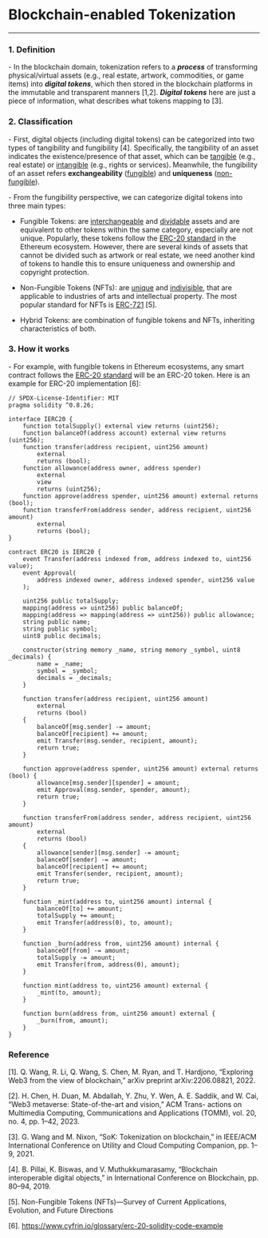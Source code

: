 # Blockchain-enabled Tokenization

---

### 1. Definition

\- In the blockchain domain, tokenization refers to a ***process*** of transforming physical/virtual assets (e.g., real estate, artwork, commodities, or game items) into ***digital tokens***, which then stored in the blockchain platforms in the immutable and transparent manners [1,2]. ***Digital tokens*** here are just a piece of information, what describes what tokens mapping to [3]. 


### 2. Classification

\- First, digital objects (including digital tokens) can be categorized into two types of tangibility and fungibility [4]. Specifically, the tangibility of an asset indicates the existence/presence of that asset, which can be <ins>tangible</ins> (e.g., real estate) or <ins>intangible</ins> (e.g., rights or services). Meanwhile, the fungibility of an asset refers **exchangeability** (<ins>fungible</ins>) and **uniqueness** (<ins>non-fungible</ins>). 

\- From the fungibility perspective, we can categorize digital tokens into three main types:

+ Fungible Tokens: are <ins>interchangeable</ins> and <ins>dividable</ins> assets and are equivalent to other tokens within the same category, especially are not unique. Popularly, these tokens follow the [ERC-20 standard](https://eips.ethereum.org/EIPS/eip-20) in the Ethereum ecosystem. However, there are several kinds of assets that cannot be divided such as artwork or real estate, we need another kind of tokens to handle this to ensure uniqueness and ownership and copyright protection. 

+ Non-Fungible Tokens (NFTs): are <ins>unique</ins> and <ins>indivisible</ins>, that are applicable to industries of arts and intellectual property. The most popular standard for NFTs is [ERC-721](https://ethereum.org/en/developers/docs/standards/tokens/erc-721/) [5].

+ Hybrid Tokens: are combination of fungible tokens and NFTs, inheriting characteristics of both.

### 3. How it works

\- For example, with fungible tokens in Ethereum ecosystems, any smart contract follows the [ERC-20 standard](https://eips.ethereum.org/EIPS/eip-20) will be an ERC-20 token. Here is an example for ERC-20 implementation [6]:

```Solidity
// SPDX-License-Identifier: MIT
pragma solidity ^0.8.26;

interface IERC20 {
    function totalSupply() external view returns (uint256);
    function balanceOf(address account) external view returns (uint256);
    function transfer(address recipient, uint256 amount)
        external
        returns (bool);
    function allowance(address owner, address spender)
        external
        view
        returns (uint256);
    function approve(address spender, uint256 amount) external returns (bool);
    function transferFrom(address sender, address recipient, uint256 amount)
        external
        returns (bool);
}

contract ERC20 is IERC20 {
    event Transfer(address indexed from, address indexed to, uint256 value);
    event Approval(
        address indexed owner, address indexed spender, uint256 value
    );

    uint256 public totalSupply;
    mapping(address => uint256) public balanceOf;
    mapping(address => mapping(address => uint256)) public allowance;
    string public name;
    string public symbol;
    uint8 public decimals;

    constructor(string memory _name, string memory _symbol, uint8 _decimals) {
        name = _name;
        symbol = _symbol;
        decimals = _decimals;
    }

    function transfer(address recipient, uint256 amount)
        external
        returns (bool)
    {
        balanceOf[msg.sender] -= amount;
        balanceOf[recipient] += amount;
        emit Transfer(msg.sender, recipient, amount);
        return true;
    }

    function approve(address spender, uint256 amount) external returns (bool) {
        allowance[msg.sender][spender] = amount;
        emit Approval(msg.sender, spender, amount);
        return true;
    }

    function transferFrom(address sender, address recipient, uint256 amount)
        external
        returns (bool)
    {
        allowance[sender][msg.sender] -= amount;
        balanceOf[sender] -= amount;
        balanceOf[recipient] += amount;
        emit Transfer(sender, recipient, amount);
        return true;
    }

    function _mint(address to, uint256 amount) internal {
        balanceOf[to] += amount;
        totalSupply += amount;
        emit Transfer(address(0), to, amount);
    }

    function _burn(address from, uint256 amount) internal {
        balanceOf[from] -= amount;
        totalSupply -= amount;
        emit Transfer(from, address(0), amount);
    }

    function mint(address to, uint256 amount) external {
        _mint(to, amount);
    }

    function burn(address from, uint256 amount) external {
        _burn(from, amount);
    }
}
```



### Reference

[1]. Q. Wang, R. Li, Q. Wang, S. Chen, M. Ryan, and T. Hardjono, “Exploring Web3 from the view of blockchain,” arXiv preprint arXiv:2206.08821, 2022.

[2]. H. Chen, H. Duan, M. Abdallah, Y. Zhu, Y. Wen, A. E. Saddik, and W. Cai, “Web3 metaverse: State-of-the-art and vision,” ACM Trans- actions on Multimedia Computing, Communications and Applications (TOMM), vol. 20, no. 4, pp. 1–42, 2023.

[3]. G. Wang and M. Nixon, “SoK: Tokenization on blockchain,” in IEEE/ACM International Conference on Utility and Cloud Computing Companion, pp. 1–9, 2021.

[4]. B. Pillai, K. Biswas, and V. Muthukkumarasamy, “Blockchain interoperable digital objects,” in International Conference on Blockchain, pp. 80–94, 2019.

[5]. Non-Fungible Tokens (NFTs)—Survey of Current Applications, Evolution, and Future Directions

[6]. https://www.cyfrin.io/glossary/erc-20-solidity-code-example